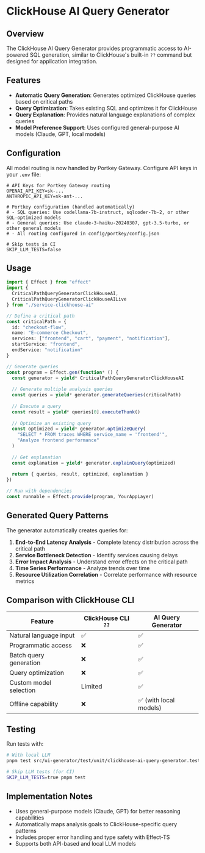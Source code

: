 # ClickHouse AI Query Generator

## Overview

The ClickHouse AI Query Generator provides programmatic access to AI-powered SQL generation, similar to ClickHouse's built-in `??` command but designed for application integration.

## Features

- **Automatic Query Generation**: Generates optimized ClickHouse queries based on critical paths
- **Query Optimization**: Takes existing SQL and optimizes it for ClickHouse
- **Query Explanation**: Provides natural language explanations of complex queries
- **Model Preference Support**: Uses configured general-purpose AI models (Claude, GPT, local models)

## Configuration

All model routing is now handled by Portkey Gateway. Configure API keys in your `.env` file:

```env
# API Keys for Portkey Gateway routing
OPENAI_API_KEY=sk-...
ANTHROPIC_API_KEY=sk-ant-...

# Portkey configuration (handled automatically)
# - SQL queries: Use codellama-7b-instruct, sqlcoder-7b-2, or other SQL-optimized models
# - General queries: Use claude-3-haiku-20240307, gpt-3.5-turbo, or other general models
# - All routing configured in config/portkey/config.json

# Skip tests in CI
SKIP_LLM_TESTS=false
```

## Usage

```typescript
import { Effect } from "effect"
import { 
  CriticalPathQueryGeneratorClickHouseAI,
  CriticalPathQueryGeneratorClickHouseAILive 
} from "./service-clickhouse-ai"

// Define a critical path
const criticalPath = {
  id: "checkout-flow",
  name: "E-commerce Checkout",
  services: ["frontend", "cart", "payment", "notification"],
  startService: "frontend",
  endService: "notification"
}

// Generate queries
const program = Effect.gen(function* () {
  const generator = yield* CriticalPathQueryGeneratorClickHouseAI
  
  // Generate multiple analysis queries
  const queries = yield* generator.generateQueries(criticalPath)
  
  // Execute a query
  const result = yield* queries[0].executeThunk()
  
  // Optimize an existing query
  const optimized = yield* generator.optimizeQuery(
    "SELECT * FROM traces WHERE service_name = 'frontend'",
    "Analyze frontend performance"
  )
  
  // Get explanation
  const explanation = yield* generator.explainQuery(optimized)
  
  return { queries, result, optimized, explanation }
})

// Run with dependencies
const runnable = Effect.provide(program, YourAppLayer)
```

## Generated Query Patterns

The generator automatically creates queries for:

1. **End-to-End Latency Analysis** - Complete latency distribution across the critical path
2. **Service Bottleneck Detection** - Identify services causing delays
3. **Error Impact Analysis** - Understand error effects on the critical path
4. **Time Series Performance** - Analyze trends over time
5. **Resource Utilization Correlation** - Correlate performance with resource metrics

## Comparison with ClickHouse CLI

| Feature | ClickHouse CLI `??` | AI Query Generator |
|---------|-------------------|-------------------|
| Natural language input | ✅ | ✅ |
| Programmatic access | ❌ | ✅ |
| Batch query generation | ❌ | ✅ |
| Query optimization | ❌ | ✅ |
| Custom model selection | Limited | ✅ |
| Offline capability | ❌ | ✅ (with local models) |

## Testing

Run tests with:

```bash
# With local LLM
pnpm test src/ui-generator/test/unit/clickhouse-ai-query-generator.test.ts

# Skip LLM tests (for CI)
SKIP_LLM_TESTS=true pnpm test
```

## Implementation Notes

- Uses general-purpose models (Claude, GPT) for better reasoning capabilities
- Automatically maps analysis goals to ClickHouse-specific query patterns
- Includes proper error handling and type safety with Effect-TS
- Supports both API-based and local LLM models
